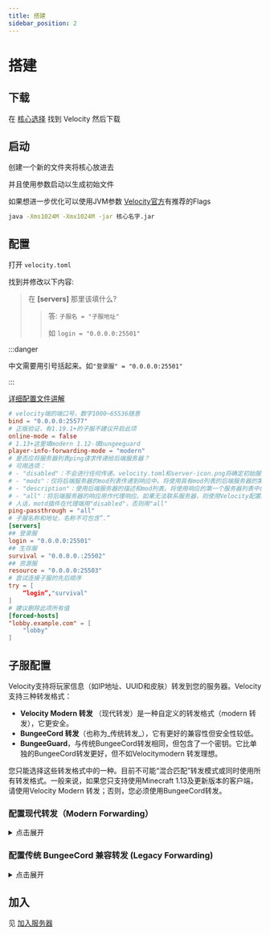 ```yaml
---
title: 搭建
sidebar_position: 2
---
```


# 搭建

## 下载

在 [核心选择](/docs/process/cross-server/server-core-choose) 找到 Velocity 然后下载

## 启动

创建一个新的文件夹将核心放进去

并且使用参数启动以生成初始文件

如果想进一步优化可以使用JVM参数 [Velocity官方](https://docs.papermc.io/velocity/getting-started#launching-velocity-under-windows)有推荐的Flags

```bash
java -Xms1024M -Xmx1024M -jar 核心名字.jar
```

## 配置

打开 `velocity.toml`

找到并修改以下内容:

> 在 **[servers]** 那里该填什么?
>
>> 答:
>> `子服名 = "子服地址"`
>>
>> 如 `login = "0.0.0.0:25501"`

:::danger

中文需要用引号括起来。如`"登录服" = "0.0.0.0:25501"`

:::

[详细配置文件讲解](velocity.toml.md)

```toml
# velocity端的端口号，数字1000~65536随意
bind = "0.0.0.0:25577"
# 正版验证，有1.19.1+的子服不建议开启此项
online-mode = false
# 1.13+这里填modern 1.12-填bungeeguard
player-info-forwarding-mode = "modern"
# 是否应将服务器列表ping请求传递给后端服务器？
# 可用选项：
# - "disabled"：不会进行任何传递。velocity.toml和server-icon.png将确定初始服务器列表ping响应。
# - "mods"：仅将后端服务器的mod列表传递到响应中。将使用具有mod列表的后端服务器的第一个服务器。如果无法联系后端服务器，则Velocity不会显示任何mod信息。
# - "description"：使用后端服务器的描述和mod列表。将使用响应的第一个服务器列表中的第一个服务器（或强制主机）进行描述和mod列表。
# - "all"：将后端服务器的响应用作代理响应。如果无法联系服务器，则使用Velocity配置。
# 人话，motd插件在代理端用"disabled"，否则用"all"
ping-passthrough = "all"
# 子服名称和地址，名称不可包含”.”
[servers]
## 登录服
login = "0.0.0.0:25501"
## 生存服
survival = "0.0.0.0.:25502"
## 资源服
resource = "0.0.0.0:25503"
# 尝试连接子服的先后顺序
try = [
    “login”,"survival"
]
# 建议删除此项所有值
[forced-hosts]
"lobby.example.com" = [
    "lobby"
]
```

## 子服配置

Velocity支持将玩家信息（如IP地址、UUID和皮肤）转发到您的服务器。Velocity支持三种转发格式：

- **Velocity Modern 转发** （现代转发）是一种自定义的转发格式（modern 转发），它更安全。
- **BungeeCord 转发**（也称为_传统转发_），它有更好的兼容性但安全性较低。
- **BungeeGuard**，与传统BungeeCord转发相同，但包含了一个密钥。它比单独的BungeeCord转发更好，但不如Velocitymodern 转发理想。

您只能选择这些转发格式中的一种。目前不可能“混合匹配”转发模式或同时使用所有转发格式。一般来说，如果您只支持使用Minecraft 1.13及更新版本的客户端，请使用Velocity Modern 转发；否则，您必须使用BungeeCord转发。

### 配置现代转发（Modern Forwarding）

<details>
  <summary>点击展开</summary>

**`modern` 转发** 是 Velocity 的原生格式，以高效的二进制格式转发所有玩家信息，并采用 MAC 代码增加安全性，使非法服务器难以绕过您的 Velocity 代理。但它**仅支持 Minecraft 1.13 或更高版本**。

#### 警告

- `modern` 转发与 **Minecraft 1.13 以下版本** 和 **ProtocolSupport 插件** 不兼容。如果使用这些，您需要使用传统的 BungeeCord 兼容转发。

#### 配置步骤

1. 在 `velocity.toml` 文件中将 `player-info-forwarding` 设置为 `modern`。
2. 确保您的服务器已正确配置以使用 Velocity 转发。

#### 为 Paper 配置现代转发

- Paper **1.14 及以上版本** 以及 **1.13.1/1.13.2 版本 377 及以上版本** 原生支持 Velocity 现代转发。

1. 在 `server.properties` 文件中禁用 `online-mode` 设置，以防止服务器自行验证玩家身份。
2. 如果之前已启用 BungeeCord 转发，需在 `spigot.yml` 中将 `settings.bungeecord` 设置为 `false`。
3. 在 `config/paper-global.yml` 中：
   - 设置 `proxies.velocity.enabled` 为 true。
   - 设置 `proxies.velocity.secret` 以匹配您的 `forwarding.secret` 文件中的密钥。
   - 设置 `proxies.velocity.online-mode` 与您的 `velocity.toml` 中的 `online-mode` 一致。
4. 编辑完成后，重新启动服务器。

**注意**：如果您使用的是 Paper **1.18.2 或更低版本**，请在 `paper.yml` 文件中查找相关设置。

<details>
  <summary>点击展开-为Fabric/Forge配置现代转发</summary>

#### 为 Fabric 配置现代转发

- 使用名为 **FabricProxy-Lite** 的 mod，可以在 Fabric 上使用修改过的服务器与 Velocity 现代转发。

#### 为 Forge 配置现代转发

- 使用名为 **ProxyCompatibleForge** 的 mod，可以在 Forge **1.16.5 或更高版本** 的修改过的服务器上使用 Velocity 现代转发。

</details>

</details>

### 配置传统 BungeeCord 兼容转发 (Legacy Forwarding)

<details>
  <summary>点击展开</summary>

#### 警告

- 传统转发 **本质上是不安全的**。如果必须使用，应了解如何正确保护您的服务器。

1. `legacy` 转发是 BungeeCord 启用 IP 转发时使用的玩家信息转发协议。
2. 它广泛支持且兼容性强，但 **不安全**。
3. 在 `velocity.toml` 中将 `player-info-forwarding` 设置为 `legacy`。
4. 确保服务器能接受 Velocity 发送的转发玩家数据。

#### 增加安全性

- 对于托管在共享主机上的代理，Velocity 可选地支持 **BungeeGuard**。
  - 将 `velocity.toml` 中的 `player-info-forwarding` 设置为 `bungeeguard`。
  - 在 BungeeGuard 配置的令牌部分添加 `forwarding.secret` 文件中的值。

#### 为 Spigot / Paper 配置传统转发

1. 在 `spigot.yml` 中将 `settings.bungeecord` 设置为 `true`。
2. 重新启动服务器。

<details>
  <summary>点击展开-为Sponge/Fabric配置传送转发</summary>

#### 为 Sponge 配置传统转发

1. 停止服务器。
2. 在 `config/sponge/global.conf` 文件中将 `modules.bungeecord` 和 `bungeecord.ip-forwarding` 设置为 true。
3. 重新启动 Sponge 服务器。

#### 为 Fabric 配置传统转发

**警告**：不再有任何积极支持传统转发的 mod。**请改用 Velocity 现代转发**。

</details>

</details>

## 加入

见 [加入服务器](/docs/process/cross-server/build-up/join-server.md)
